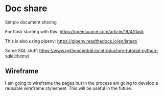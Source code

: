 # Doc share

Simple document sharing

For flask starting with this: https://opensource.com/article/18/4/flask

This is also using pipenv: https://pipenv.readthedocs.io/en/latest/

Some SQL stuff: https://www.pythoncentral.io/introductory-tutorial-python-sqlalchemy/


## Wireframe

I am going to wireframe the pages but in the process am going to develop a reusable wireframe stylesheet.  This will be useful in the future.
